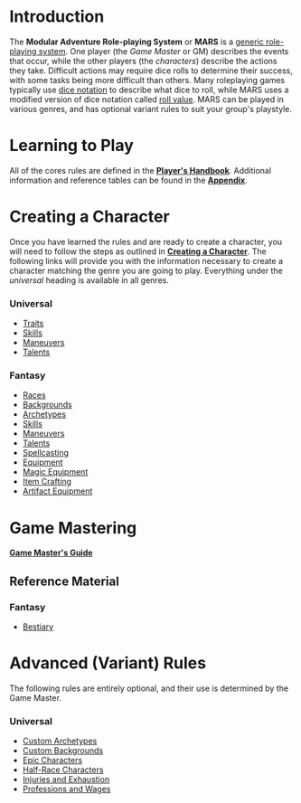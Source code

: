 # Introduction

The **Modular Adventure Role-playing System** or **MARS** is a [generic role-playing system](https://en.wikipedia.org/wiki/Generic_role-playing_game_system). One player (the *Game Master* or GM) describes the events that occur, while the other players (the *characters*) describe the actions they take. Difficult actions may require dice rolls to determine their success, with some tasks being more difficult than others. Many roleplaying games typically use [dice notation](https://en.wikipedia.org/wiki/Dice_notation) to describe what dice to roll, while MARS uses a modified version of dice notation called [roll value](/Basic/PHB.md#roll-value).  MARS can be played in various genres, and has optional variant rules to suit your group's playstyle.

# Learning to Play

All of the cores rules are defined in the [**Player's Handbook**](/Basic/PHB.md). Additional information and reference tables can be found in the [**Appendix**](/Basic/Appendix.md).

# Creating a Character

Once you have learned the rules and are ready to create a character, you will need to follow the steps as outlined in [**Creating a Character**](/Basic/PHB.md#creating-a-character). The following links will provide you with the information necessary to create a character matching the genre you are going to play. Everything under the *universal* heading is available in all genres.

### Universal

* [Traits](/Basic/Traits.md)
* [Skills](/Basic/PHB.md#skills-1)
* [Maneuvers](/Basic/Maneuvers.md)
* [Talents](/Basic/Talents.md)

### Fantasy

* [Races](/Fantasy/Races.md)
* [Backgrounds](/Fantasy/Backgrounds.md)
* [Archetypes](/Fantasy/Archetypes.md)
* [Skills](/Fantasy/Skills.md)
* [Maneuvers](/Fantasy/Maneuvers.md)
* [Talents](/Fantasy/Talents.md)
* [Spellcasting](/Fantasy/Spellcasting.md)
* [Equipment](/Fantasy/Equipment.md)
* [Magic Equipment](/Fantasy/MagicEquipment.md)
* [Item Crafting](/Fantasy/ItemCrafting.md)
* [Artifact Equipment](/Fantasy/ArtifactEquipment.md)

# Game Mastering

[**Game Master's Guide**](/Basic/GMG.md)

## Reference Material

### Fantasy

* [Bestiary](/Fantasy/Bestiary.md)

# Advanced (Variant) Rules

The following rules are entirely optional, and their use is determined by the Game Master.

### Universal

* [Custom Archetypes](/Advanced/CustomArchetypes.md)
* [Custom Backgrounds](/Advanced/CustomBackgrounds.md)
* [Epic Characters](/Advanced/EpicCharacters.md)
* [Half-Race Characters](/Advanced/HalfRaceCharacters.md)
* [Injuries and Exhaustion](/Advanced/InjuriesAndExhaustion.md)
* [Professions and Wages](/Advanced/ProfessionsAndWages.md)
